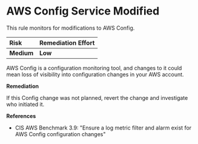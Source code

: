 # AWS Config Service Modified

This rule monitors for modifications to AWS Config.

| Risk | Remediation Effort |
| :--- | :--- |
| **Medium** | **Low** |

AWS Config is a configuration monitoring tool, and changes to it could mean loss of visibility into configuration changes in your AWS account.

**Remediation**

If this Config change was not planned, revert the change and investigate who initiated it.

**References**

* CIS AWS Benchmark 3.9: "Ensure a log metric filter and alarm exist for AWS Config configuration changes"

